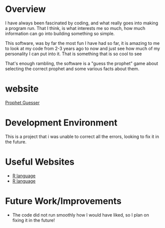 # Overview

I have always been fascinated by coding, and what really goes into making a program run. That I think, is what interests me so much, how much information can go into building something so simple.

This software, was by far the most fun I have had so far, it is amazing to me to look at my code from 2-3 years ago to now and just see how much of my personality I can put into it. That is something
that is so cool to see

That's enough rambling, the software is a "guess the prophet" game about selecting the correct prophet and some various facts about them. 
# website

[Prophet Guesser]()

# Development Environment

This is a project that i was unable to correct all the errors, looking to fix it in the future.  

# Useful Websites

- [R language](https://www.statmethods.net/r-tutorial/index.html)
- [R language](https://cran.r-project.org/doc/contrib/Paradis-rdebuts_en.pdf)

# Future Work/Improvements

- The code did not run smoothly how I would have liked, so I plan on fixing it in the future!